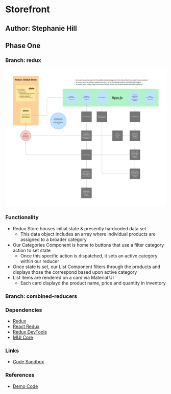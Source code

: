 # Storefront

## Author: Stephanie Hill

## Phase One

### Branch: redux

![uml lab36](./assets/lab36.png)

### Functionality

- Redux Store houses initial state & presently hardcoded data set
  - This data object includes an array where individual products are assigned to a broader category
- Our Categories Component is home to buttons that use a filter category action to set state
  - Once this specific action is dispatched, it sets an active category within our reducer
- Once state is set, our List Component filters through the products and displays those the correspond based upon active category
- List items are rendered on a card via Material UI
  - Each card displayd the product name, price and quantity in inventory

### Branch: combined-reducers

### Dependencies

- [Redux](https://redux.js.org/)
- [React Redux](https://react-redux.js.org/)
- [Redux DevTools](https://github.com/reduxjs/redux-devtools/tree/main/extension)
- [MUI Core](https://mui.com/core/)

### Links

- [Code Sandbox](https://codesandbox.io/p/github/stephnitis/storefront/main?file=%2Fsrc%2FApp.js&workspace=%257B%2522activeFileId%2522%253A%2522cla7be85m000kl2jx2hdlct0f%2522%252C%2522openFiles%2522%253A%255B%255D%252C%2522sidebarPanel%2522%253A%2522EXPLORER%2522%252C%2522gitSidebarPanel%2522%253A%2522COMMIT%2522%252C%2522sidekickItems%2522%253A%255B%257B%2522type%2522%253A%2522PREVIEW%2522%252C%2522taskId%2522%253A%2522start%2522%252C%2522port%2522%253A3000%252C%2522key%2522%253A%2522cla7bevsc00oo3b6hj9brqjtg%2522%252C%2522isMinimized%2522%253Afalse%257D%252C%257B%2522type%2522%253A%2522TASK_LOG%2522%252C%2522taskId%2522%253A%2522start%2522%252C%2522key%2522%253A%2522cla7besgz00lv3b6hak0dphjn%2522%252C%2522isMinimized%2522%253Afalse%257D%255D%257D)

### References

- [Demo Code](https://github.com/codefellows/seattle-code-javascript-401d48/tree/main/class-36)
